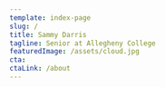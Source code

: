 ```yaml
---
template: index-page
slug: /
title: Sammy Darris
tagline: Senior at Allegheny College
featuredImage: /assets/cloud.jpg
cta:
ctaLink: /about
---
```

